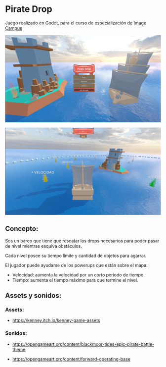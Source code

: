 # Pirate Drop

Juego realizado en [Godot](https://godotengine.org/), para el curso de especialización de [Image Campus](https://www.imagecampus.edu.ar/desarrollo-de-videojuegos-con-godot) 

![alt text](github/images/image.png)

![alt text](github/images/image-1.png)

## Concepto:

Sos un barco que tiene que rescatar los drops necesarios para poder pasar de nivel mientras esquiva obstáculos.

Cada nivel posee su tiempo límite y cantidad de objetos para agarrar.

El jugador puede ayudarse de los powerups que están sobre el mapa:
  - Velocidad: aumenta la velocidad por un corto periodo de tiempo.
  - Tiempo: aumenta el tiempo máximo para que termine el nivel.



## Assets y sonidos:


### Assets:

- https://kenney.itch.io/kenney-game-assets

### Sonidos:

- https://opengameart.org/content/blackmoor-tides-epic-pirate-battle-theme

- https://opengameart.org/content/forward-operating-base